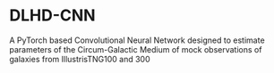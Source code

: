 # DLHD-CNN
A PyTorch based Convolutional Neural Network designed to estimate parameters of the Circum-Galactic Medium of mock observations of galaxies from IllustrisTNG100 and 300
